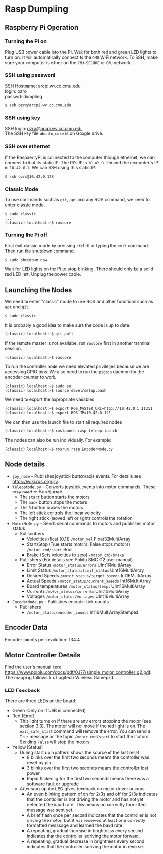 # Rasp Dumpling

## Raspberry Pi Operation
### Turning the Pi on
Plug USB power cable into the Pi. Wait for both red and green LED lights to turn on. It will automatically connect to the `CMU` WiFi network. To SSH, make sure your computer is either on the `CMU-SECURE` or `CMU` network.

### SSH using password
SSH Hostname: arcpi.wv.cc.cmu.edu  
login: ozro  
passwd: dumpling  
```
$ ssh ozro@arcpi.wv.cc.cmu.edu
```

### SSH using key
SSH login: ozro@arcpi.wv.cc.cmu.edu  
The SSH key file `ubuntu_core` is on Google drive.

### SSH over ethernet
If the RaspberryPi is connected to the computer through ethernet, we can connect to it at its static IP. The Pi's IP is `10.42.0.128` and the computer's IP is `10.42.0.1`.
We can SSH using this static IP.
```
$ ssh ozro@10.42.0.128
```

### Classic Mode
To use commands such as `git`, `apt` and any ROS command, we need to enter classic mode.
```
$ sudo classic
...
(classic) localhost:~$ roscore
```

### Turning the Pi off
First exit classic mode by pressing `ctrl+D` or typing the `exit` command. Then run the shutdown command.
```
$ sudo shutdown now
```
Wait for LED lights on the Pi to stop blinking. There should only be a solid red LED left. Unplug the power cable.

## Launching the Nodes
We need to enter "classic" mode to use ROS and other functions such as `apt` and `git`.
```
$ sudo classic
```
It is probably a good idea to make sure the code is up to date.
```
(classic) localhost:~$ git pull
```
If the remote master is not availabe, run `roscore` first in another terminal session.  
```
(classic) localhost:~$ roscore
```
To run the controller node we need elevated privileges because we are accessing GPIO pins.
We also need to run the `pigpio` daemon for the encoder counter to work.
```
(classic) localhost:~$ sudo su
(classic) localhost:~$ source devel/setup.bash
```
We need to export the appropriate variables
```
(classic) localhost:~$ export ROS_MASTER_URI=http://10.42.0.1:11311
(classic) localhost:~$ export ROS_IP=10.42.0.128
```
We can then use the launch file to start all required nodes
```
(classic) localhost:~$ roslaunch rasp teleop.launch
```
The nodes can also be run individually. For example:
```
(classic) localhost:~$ rosrun rasp EncoderNode.py
```
## Node details
* `joy_node` - Publishes joystick button/axis events. For details see https://wiki.ros.org/joy.
* `TeleopNode.py` - Converts joystick events into motor commands. These may need to be adjusted.
  * The `start` button starts the motors
  * The `back` button stops the motors
  * The `B` button brakes the motors
  * The left stick controls the linear velocity
  * The right stick (moved left or right) controls the rotation
* `MotorNode.py` - Sends serial commands to motors and publishes motor status
  * Subscribers
    * Velocities (float [0,1]) `/motor_vel` Float32MultiArray
    * Start/Stop (True starts motors, False stops motors) `/motor_cmd/start` Bool
    * Brake (Sets velocities to zero) `/motor_cmd/brake`
  * Publishers (For details see Pololu SMC G2 user manual)
    * Error Status `/motor_status/errors` UInt16MultiArray
    * Limit Status `/motor_status/limit_status` UInt16MultiArray
    * Desired Speeds `/motor_status/target_speeds` Int16MultiArray
    * Actual Speeds `/motor_status/current_speeds` Int16MultiArray
    * Board temperatures `/motor_status/temps` UInt16MultiArray
    * Currents `/motor_status/currents` UInt16MultiArray
    * Voltages `/motor_status/voltages` UInt16MultiArray
* `EncoderNode.py` - Publishes encoder tick counts
  * Publishers
    * `/motor_status/encoder_counts` Int16MultiArrayStamped

## Encoder Data
Encoder counts per revolution: 134.4

## Motor Controller Details
Find the user's manual here https://www.pololu.com/docs/pdf/0J77/simple_motor_controller_g2.pdf. The mapping follows 5.4 Logitech Wireless Gamepad.

### LED Feedback
There are three LEDs on the board:
* Green (Only on if USB is connected)
* Red (Error)
  * This light turns on if there are any errors stopping the motor (see section 3.3). The motor will not move if the red light is on. The `exit_safe_start` command will remove the error. You can send a `True` message on the topic `/motor_cmd/start` to start the motors. Sending `False` will stop the motors.
* Yellow (Status)
  * During start up a pattern shows the source of the last reset
    * 8 blinks over the first two seconds means the controller was reset by pin
    * 3 blinks over the first two seconds means the controller lost power
    * Rapid flickering for the first two seconds means there was a software fault or upgrade
  * After start up the LED gives feedback on motor driver outputs
    * An even blinking pattern of on for 2/3s and off for 2/3s indicates that the controller is not driving the motor and has not yet detected the baud rate. This means no correctly formatted message was sent yet.
    * A brief flash once per second indicates that the controller is not driving the motor, but it has received at least one correctly formatted messsage and learned the baud rate.
    * A repeating, gradual increase in brightness every second indicates that the controller isdriving the motor forward.
    * A repeating, gradual decrease in brightness every second indicates that the controller isdriving the motor in reverse.
